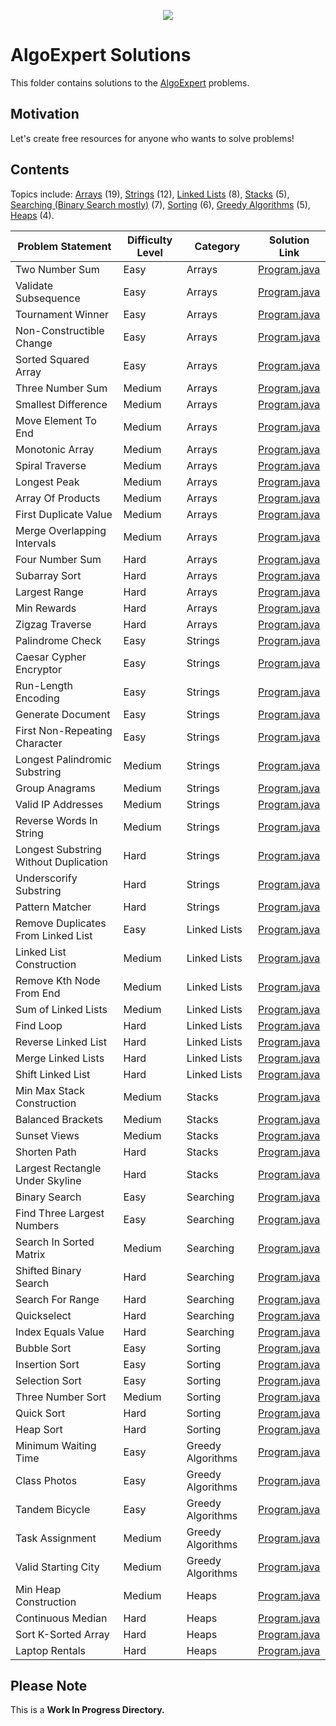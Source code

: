 <p align="center">
  <img src="https://raw.githubusercontent.com/alpha037/Data-Structures-and-Algorithms/main/AlgoExSolutions/img/algoexpert.png">
</p>

# AlgoExpert Solutions

This folder contains solutions to the [AlgoExpert](https://algoexpert.io) problems.

## Motivation

Let's create free resources for anyone who wants to solve problems!

## Contents

Topics include: [Arrays](https://www.geeksforgeeks.org/arrays-in-java/) (19), [Strings](https://www.geeksforgeeks.org/strings-in-java/) (12), [Linked Lists](https://www.geeksforgeeks.org/implementing-a-linked-list-in-java-using-class/) (8), [Stacks](https://www.geeksforgeeks.org/stack-data-structure-introduction-program/) (5), [Searching (Binary Search mostly)](https://www.geeksforgeeks.org/binary-search/) (7), [Sorting](https://www.geeksforgeeks.org/sorting-algorithms/#algo) (6), [Greedy Algorithms](https://www.geeksforgeeks.org/greedy-algorithms/) (5), [Heaps](https://www.geeksforgeeks.org/binary-heap/) (4).

| Problem Statement                     | Difficulty Level | Category          | Solution Link                                                        |
| ------------------------------------- | ---------------- | ----------------- | -------------------------------------------------------------------- |
| Two Number Sum                        | Easy             | Arrays            | [Program.java](Easy/TwoNumberSum/Program.java)                       |
| Validate Subsequence                  | Easy             | Arrays            | [Program.java](Easy/ValidateSubSequence/Program.java)                |
| Tournament Winner                     | Easy             | Arrays            | [Program.java](Easy/TournamentWinner/Program.java)                   |
| Non-Constructible Change              | Easy             | Arrays            | [Program.java](Easy/NonConstructibleChange/Program.java)             |
| Sorted Squared Array                  | Easy             | Arrays            | [Program.java](Easy/SortedSquaredArray/Program.java)                 |
| Three Number Sum                      | Medium           | Arrays            | [Program.java](Medium/ThreeNumberSum/Program.java)                   |
| Smallest Difference                   | Medium           | Arrays            | [Program.java](Medium/SmallestDifference/Program.java)               |
| Move Element To End                   | Medium           | Arrays            | [Program.java](Medium/MoveElementToEnd/Program.java)                 |
| Monotonic Array                       | Medium           | Arrays            | [Program.java](Medium/MonotonicArray/Program.java)                   |
| Spiral Traverse                       | Medium           | Arrays            | [Program.java](Medium/SpiralTraverse/Program.java)                   |
| Longest Peak                          | Medium           | Arrays            | [Program.java](Medium/LongestPeak/Program.java)                      |
| Array Of Products                     | Medium           | Arrays            | [Program.java](Medium/ArrayofProducts/Program.java)                  |
| First Duplicate Value                 | Medium           | Arrays            | [Program.java](Medium/FirstDuplicateValue/Program.java)              |
| Merge Overlapping Intervals           | Medium           | Arrays            | [Program.java](Medium/MergeOverlappingIntervals/Program.java)        |
| Four Number Sum                       | Hard             | Arrays            | [Program.java](Hard/FourNumberSum/Program.java)                      |
| Subarray Sort                         | Hard             | Arrays            | [Program.java](Hard/SubarraySort/Program.java)                       |
| Largest Range                         | Hard             | Arrays            | [Program.java](Hard/LargestRange/Program.java)                       |
| Min Rewards                           | Hard             | Arrays            | [Program.java](Hard/MinRewards/Program.java)                         |
| Zigzag Traverse                       | Hard             | Arrays            | [Program.java](Hard/ZigzagTraverse/Program.java)                     |
| Palindrome Check                      | Easy             | Strings           | [Program.java](Easy/PalindromeCheck/Program.java)                    |
| Caesar Cypher Encryptor               | Easy             | Strings           | [Program.java](Easy/CaesarCipherEncryptor/Program.java)              |
| Run-Length Encoding                   | Easy             | Strings           | [Program.java](Easy/RunLengthEncoding/Program.java)                  |
| Generate Document                     | Easy             | Strings           | [Program.java](Easy/GenerateDocument/Program.java)                   |
| First Non-Repeating Character         | Easy             | Strings           | [Program.java](Easy/FirstNonRepeatingCharacter/Program.java)         |
| Longest Palindromic Substring         | Medium           | Strings           | [Program.java](Medium/LongestPalindromicSubstring/Program.java)      |
| Group Anagrams                        | Medium           | Strings           | [Program.java](Medium/GroupAnagrams/Program.java)                    |
| Valid IP Addresses                    | Medium           | Strings           | [Program.java](Medium/ValidIPAddresses/Program.java)                 |
| Reverse Words In String               | Medium           | Strings           | [Program.java](Medium/ReverseWordsInAString/Program.java)            |
| Longest Substring Without Duplication | Hard             | Strings           | [Program.java](Hard/LongestSubstringWithoutDuplication/Program.java) |
| Underscorify Substring                | Hard             | Strings           | [Program.java](Hard/UnderscorifySubstring/Program.java)              |
| Pattern Matcher                       | Hard             | Strings           | [Program.java](Hard/PatternMatcher/Program.java)                     |
| Remove Duplicates From Linked List    | Easy             | Linked Lists      | [Program.java](Easy/RemoveDuplicatesFromLinkedList/Program.java)     |
| Linked List Construction              | Medium           | Linked Lists      | [Program.java](Medium/LinkedListConstruction/Program.java)           |
| Remove Kth Node From End              | Medium           | Linked Lists      | [Program.java](Medium/RemoveKthNodeFromTheEnd/Program.java)          |
| Sum of Linked Lists                   | Medium           | Linked Lists      | [Program.java](Medium/SumofLinkedLists/Program.java)                 |
| Find Loop                             | Hard             | Linked Lists      | [Program.java](Hard/FindLoop/Program.java)                           |
| Reverse Linked List                   | Hard             | Linked Lists      | [Program.java](Hard/ReverseLinkedList/Program.java)                  |
| Merge Linked Lists                    | Hard             | Linked Lists      | [Program.java](Hard/MergeLinkedList/Program.java)                    |
| Shift Linked List                     | Hard             | Linked Lists      | [Program.java](Hard/ShiftLinkedList/Program.java)                    |
| Min Max Stack Construction            | Medium           | Stacks            | [Program.java](Medium/MinMaxStackConstruction/Program.java)          |
| Balanced Brackets                     | Medium           | Stacks            | [Program.java](Medium/BalancedBrackets/Program.java)                 |
| Sunset Views                          | Medium           | Stacks            | [Program.java](Medium/SunsetViews/Program.java)                      |
| Shorten Path                          | Hard             | Stacks            | [Program.java](Hard/ShortenPath/Program.java)                        |
| Largest Rectangle Under Skyline       | Hard             | Stacks            | [Program.java](Hard/LargestRectangleUnderSkyline/Program.java)       |
| Binary Search                         | Easy             | Searching         | [Program.java](Easy/BinarySearch/Program.java)                       |
| Find Three Largest Numbers            | Easy             | Searching         | [Program.java](Easy/FindThreeLargestNumbers/Program.java)            |
| Search In Sorted Matrix               | Medium           | Searching         | [Program.java](Medium/SearchInSortedMatrix/Program.java)             |
| Shifted Binary Search                 | Hard             | Searching         | [Program.java](Hard/ShiftedBinarySearch/Program.java)                |
| Search For Range                      | Hard             | Searching         | [Program.java](Hard/SearchForRange/Program.java)                     |
| Quickselect                           | Hard             | Searching         | [Program.java](Hard/Quickselect/Program.java)                        |
| Index Equals Value                    | Hard             | Searching         | [Program.java](Hard/IndexEqualsValue/Program.java)                   |
| Bubble Sort                           | Easy             | Sorting           | [Program.java](Easy/BubbleSort/Program.java)                         |
| Insertion Sort                        | Easy             | Sorting           | [Program.java](Easy/InsertionSort/Program.java)                      |
| Selection Sort                        | Easy             | Sorting           | [Program.java](Easy/SelectionSort/Program.java)                      |
| Three Number Sort                     | Medium           | Sorting           | [Program.java](Medium/ThreeNumberSort/Program.java)                  |
| Quick Sort                            | Hard             | Sorting           | [Program.java](Hard/QuickSort/Program.java)                          |
| Heap Sort                             | Hard             | Sorting           | [Program.java](Hard/HeapSort/Program.java)                           |
| Minimum Waiting Time                  | Easy             | Greedy Algorithms | [Program.java](Easy/MinimumWaitingTime/Program.java)                 |
| Class Photos                          | Easy             | Greedy Algorithms | [Program.java](Easy/ClassPhotos/Program.java)                        |
| Tandem Bicycle                        | Easy             | Greedy Algorithms | [Program.java](Easy/TandemBicycle/Program.java)                      |
| Task Assignment                       | Medium           | Greedy Algorithms | [Program.java](Medium/TaskAssignment/Program.java)                   |
| Valid Starting City                   | Medium           | Greedy Algorithms | [Program.java](Medium/ValidStartingCity/Program.java)                |
| Min Heap Construction                 | Medium           | Heaps             | [Program.java](Medium/MinHeapConstruction/Program.java)              |
| Continuous Median                     | Hard             | Heaps             | [Program.java](Hard/ContinuousMedian/Program.java)                   |
| Sort K-Sorted Array                   | Hard             | Heaps             | [Program.java](Hard/SortKSortedArray/Program.java)                   |
| Laptop Rentals                        | Hard             | Heaps             | [Program.java](Hard/LaptopRentals/Program.java)                      |

## Please Note

This is a **Work In Progress Directory.** <br/>
